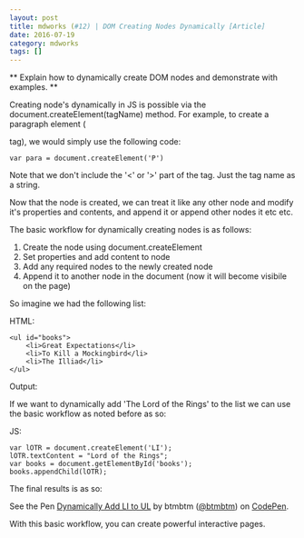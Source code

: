 ```yaml
---
layout: post
title: mdworks (#12) | DOM Creating Nodes Dynamically [Article]
date: 2016-07-19
category: mdworks
tags: []
---
```


** Explain how to dynamically create DOM nodes and demonstrate with examples. **

Creating node's dynamically in JS is possible via the document.createElement(tagName) method. For example, to create a paragraph element (<p> tag), we would simply use the following code: 

`var para = document.createElement('P')`

Note that we don't include the '<' or '>' part of the tag. Just the tag name as a string. 

Now that the node is created, we can treat it like any other node and modify it's properties and contents, and append it or append other nodes it etc etc. 

The basic workflow for dynamically creating nodes is as follows: 

1. Create the node using document.createElement
2. Set properties and add content to node
3. Add any required nodes to the newly created node
4. Append it to another node in the document (now it will become visibile on the page)

So imagine we had the following list: 

HTML:

    <ul id="books">
        <li>Great Expectations</li>
        <li>To Kill a Mockingbird</li>
        <li>The Illiad</li>
    </ul>

Output: 

If we want to dynamically add 'The Lord of the Rings' to the list we can use the basic workflow as noted before as so: 

JS:

    var lOTR = document.createElement('LI');
    lOTR.textContent = "Lord of the Rings";
    var books = document.getElementById('books');
    books.appendChild(lOTR);


The final results is as so: 

<p data-height="265" data-theme-id="0" data-slug-hash="WxrWax" data-default-tab="js,result" data-user="btmbtm" data-embed-version="2" class="codepen">See the Pen <a href="http://codepen.io/btmbtm/pen/WxrWax/">Dynamically Add LI to UL</a> by btmbtm (<a href="http://codepen.io/btmbtm">@btmbtm</a>) on <a href="http://codepen.io">CodePen</a>.</p>
<script async src="//assets.codepen.io/assets/embed/ei.js"></script>

With this basic workflow, you can create powerful interactive pages. 

